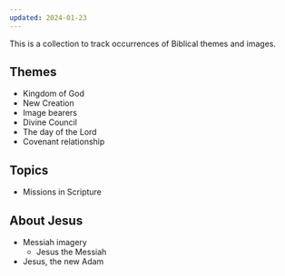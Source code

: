 ```yaml
---
updated: 2024-01-23
---
```

This is a collection to track occurrences of Biblical themes and images.

## Themes
* Kingdom of God
* New Creation
* Image bearers
* Divine Council
* The day of the Lord
* Covenant relationship

## Topics
* Missions in Scripture

## About Jesus
* Messiah imagery
	* Jesus the Messiah
* Jesus, the new Adam